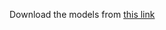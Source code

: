 Download the models from [this link](https://uts.nlm.nih.gov/uts/login?service=https://medcat.rosalind.kcl.ac.uk/auth-callback)
